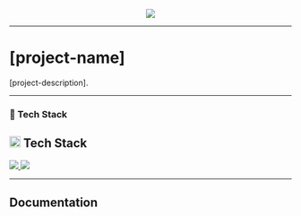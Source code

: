 <!--[Banner]-->
<p align="center">
  <img src="https://github.com/rensetiawanren/my-blog-post/blob/main/image/content/2/0.0-CB-002_2-create%2Btemplate%2Bgithub%2Brepository.png"/>
</p>

---

# [project-name]
[project-description].

---

<!--[Tech Stack]-->
<h3 align="left">
  <!--<img src="https://github.com/rensetiawanren/rensetiawanren/blob/main/image/emoji/desktop-computer_1f5a5-fe0f.png" width="15px" height="15px" />--> 
🧰 Tech Stack
</h3>
<h2 align="left">
  <img src="https://github.com/rensetiawanren/rensetiawanren/blob/main/image/emoji/desktop-computer_1f5a5-fe0f.png" width="20px" height="20px" /> Tech Stack
</h2>
<p align="justify">
  <!--[HTML]-->
    <a href="">
      <img src="https://img.shields.io/badge/-HTML-272727?style=flat-square&logo=html5&logoColor="/>
    </a>
  <!--[Markdown]-->
    <a href="">
      <img src="https://img.shields.io/badge/-Markdown-272727?style=flat-square&logo=markdown&logoColor="/>
    </a>

---

<!-- Documentation -->
## Documentation